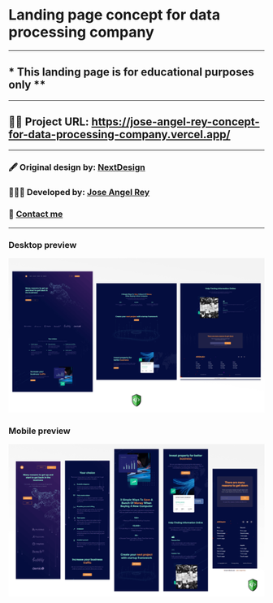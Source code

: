 # Landing page concept for data processing company
---

## **\* This landing page is for educational purposes only \*\***

---

## 🚀🚀 Project URL: https://jose-angel-rey-concept-for-data-processing-company.vercel.app/

---

### 🖋 Original design by: [NextDesign](https://dribbble.com/Getnextdesign)

### 👨🏼‍💻 Developed by: [Jose Angel Rey](https://github.com/Jose-Angel-Rey)

### 📧 [Contact me](mailto:dev.joseangel.rey@gmail.com)

---

### Desktop preview
![Desktop design](/design/Desktop-design-preview.png)

### Mobile preview
![Mobile desidn](/design/Mobile%20-design-preview.png)
